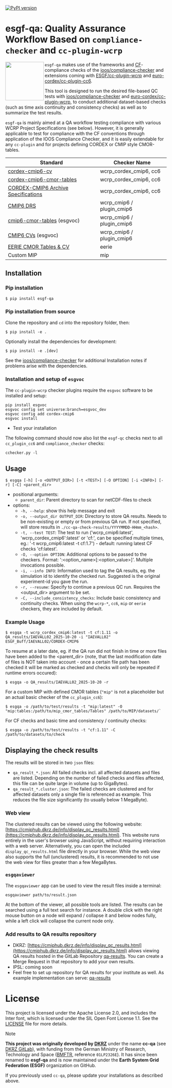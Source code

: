 [![PyPI version](https://img.shields.io/pypi/v/esgf-qa.svg)](https://pypi.org/project/esgf-qa/)

# esgf-qa: Quality Assurance Workflow Based on `compliance-checker` and `cc-plugin-wcrp` 
<img src="docs/esgf-qa_Logo.png" align="left" width="120">

`esgf-qa` makes use of the frameworks and [CF](https://cfconventions.org/)-compliance checks of the
[ioos/compliance-checker](https://github.com/ioos/compliance-checker) and extensions coming with
[ESGF/cc-plugin-wcrp](https://github.com/ESGF/cc-plugin-wcrp) and
[euro-cordex/cc-plugin-cc6](https://github.com/euro-cordex/cc-plugin-cc6).

This tool is designed to run the desired file-based QC tests with
[ioos/compliance-checker](https://github.com/ioos/compliance-checker) and
[euro-cordex/cc-plugin-wcrp](https://github.com/euro-cordex/cc-plugin-wcrp),
to conduct additional dataset-based checks (such as time axis continuity and
consistency checks) as well as to summarize the test results.

`esgf-qa` is mainly aimed at a QA workflow testing compliance with various WCRP Project Specifications (see below).
However, it is generally applicable to test for compliance with the CF conventions through application of the IOOS Compliance Checker,
and it is easily extendable for any `cc-plugin` and for projects defining CORDEX or CMIP style CMOR-tables.

| Standard                                                                                             | Checker Name |
| ---------------------------------------------------------------------------------------------------- | ------------ |
| [cordex-cmip6-cv](https://github.com/WCRP-CORDEX/cordex-cmip6-cv)                                    |  wcrp_cordex_cmip6, cc6 |
| [cordex-cmip6-cmor-tables](https://github.com/WCRP-CORDEX/cordex-cmip6-cmor-tables)                  |  wcrp_cordex_cmip6, cc6 |
| [CORDEX-CMIP6 Archive Specifications](https://doi.org/10.5281/zenodo.10961069)                       |  wcrp_cordex_cmip6, cc6 |
| [CMIP6 DRS](https://wcrp-cmip.github.io/WGCM_Infrastructure_Panel/Papers/CMIP6_global_attributes_filenames_CVs_v6.2.7.pdf) | wcrp_cmip6 / plugin_cmip6 |
| [cmip6-cmor-tables](https://github.com/PCMDI/cmip6-cmor-tables) (esgvoc) | wcrp_cmip6 / plugin_cmip6 |
| [CMIP6 CVs](https://github.com/WCRP-CMIP/CMIP6_CVs) (esgvoc) | wcrp_cmip6 / plugin_cmip6 |
| [EERIE CMOR Tables & CV](https://github.com/eerie-project/dreq_tools) | eerie |
| Custom MIP | mip |

## Installation

### Pip installation

```shell
$ pip install esgf-qa
```

### Pip installation from source

Clone the repository and `cd` into the repository folder, then:
```shell
$ pip install -e .
```

Optionally install the dependencies for development:
```shell
$ pip install -e .[dev]
```

See the [ioos/compliance-checker](https://github.com/ioos/compliance-checker#installation) for
additional Installation notes if problems arise with the dependencies.

### Installation and setup of `esgvoc`

The `cc-plugin-wcrp` checker plugins require the `esgvoc` software to be installed and setup:
```
pip install esgvoc
esgvoc config set universe:branch=esgvoc_dev
esgvoc config add cordex-cmip6
esgvoc install
```

- Test your installation

The following command should now also list the `esgf-qc` checks next to all `cc_plugin_cc6` and `compliance_checker` checks:
```
cchecker.py -l
```

## Usage

```shell
$ esgqa [-h] [-o <OUTPUT_DIR>] [-t <TEST>] [-O OPTION] [-i <INFO>] [-r] [-C] <parent_dir>
```

- positional arguments:
  - `parent_dir`: Parent directory to scan for netCDF-files to check
- options:
  - `-h, --help`: show this help message and exit
  - `-o, --output_dir OUTPUT_DIR`: Directory to store QA results. Needs to be non-existing or empty or from previous QA run. If not specified, will store results in `./cc-qa-check-results/YYYYMMDD-HHmm_<hash>`.
  - `-t, --test TEST`: The test to run ('wcrp_cmip6:latest', 'wcrp_cordex_cmip6':latest' or 'cf:<version>', can be specified multiple times, eg.: '-t wcrp_cmip6:latest -t cf:1.7') - default: running latest CF checks 'cf:latest'.
  - `-O, --option OPTION`: Additional options to be passed to the checkers. Format: '<checker>:<option_name>[:<option_value>]'. Multiple invocations possible.
  - `-i, --info INFO`:  Information used to tag the QA results, eg. the simulation id to identify the checked run. Suggested is the original experiment-id you gave the run.
  - `-r, --resume`: Specify to continue a previous QC run. Requires the <output_dir> argument to be set.
  - `-C, --include_consistency_checks`: Include basic consistency and continuity checks. When using the `wcrp-*`, `cc6`, `mip` or `eerie` checkers, they are included by default.

### Example Usage

```shell
$ esgqa -t wcrp_cordex_cmip6:latest -t cf:1.11 -o QA_results/IAEVALL02_2025-10-20 -i "IAEVALL02" ESGF_Buff/IAEVALL02/CORDEX-CMIP6
```

To resume at a later date, eg. if the QA run did not finish in time or more files have been added to the <parent_dir>
(note, that the last modification date of files is NOT taken into account - once a certain file path has been checked
it will be marked as checked and checks will only be repeated if runtime errors occured):

```shell
$ esgqa -o QA_results/IAEVALL02_2025-10-20 -r
```

For a custom MIP with defined CMOR tables (`"mip"` is not a placeholder but an actual basic checker of the `cc_plugin_cc6`):

```shell
$ esgqa -o /path/to/test/results -t "mip:latest" -O "mip:tables:/path/to/mip_cmor_tables/Tables" /path/to/MIP/datasets/`
```

For CF checks and basic time and consistency / continuity checks:
```shell
$ esgqa -o /path/to/test/results -t "cf:1.11" -C /path/to/datasets/to/check
```

## Displaying the check results

The results will be stored in two `json` files:
- `qa_result_*.json`: All failed checks incl. all affected datasets and files are listed. Depending on the number of failed checks and files affected, this file can be quite large in volume (up to GigaBytes).
- `qa_result_*.cluster.json`: The failed checks are clustered and for affected datasets only a single file is referenced as example. This reduces the file size significantly (to usually below 1 MegaByte).

### Web view
The clustered results can be viewed using the following website:
[https://cmiphub.dkrz.de/info/display_qc_results.html](https://cmiphub.dkrz.de/info/display_qc_results.html).
This website runs entirely in the user's browser using JavaScript, without requiring interaction with a web server.
Alternatively, you can open the included `display_qc_results.html` file directly in your browser.
While the web view also supports the full (unclustered) results, it is recommended to not use the web view for files greater than a few MegaBytes.

### `esgqaviewer`
The `esgqaviewer` app can be used to view the result files inside a terminal:
```
esgqaviewer path/to/result.json
```
At the bottom of the viewer, all possible tools are listed. The results can be searched using a full text search for instance.
A double click with the right mouse button on a node will expand / collapse it and below nodes fully, while a left click will collapse the current node only.

### Add results to QA results repository

- DKRZ: [https://cmiphub.dkrz.de/info/display_qc_results.html](https://cmiphub.dkrz.de/info/display_qc_results.html) allows viewing QA results hosted
in the GitLab Repository [qa-results](https://gitlab.dkrz.de/udag/qa-results). You can create a Merge Request in that repository to add your own results.
- IPSL: coming soon
- Feel free to set up repository for QA results for your institute as well. As example implementation can serve: [qa-results](https://gitlab.dkrz.de/udag/qa-results)

# License

This project is licensed under the Apache License 2.0, and includes the Inter font, which is licensed under the SIL Open Font License 1.1. See the [LICENSE](./LICENSE) file for more details.

> [!NOTE]
> **This project was originally developed by [DKRZ](https://www.dkrz.de)** under the name **cc-qa** (see [DKRZ GitLab](https://gitlab.dkrz.de/udag/cc-qa)), with funding from the German Ministry of Research, Technology and Space ([BMFTR](https://www.bmftr.bund.de/en), reference `01LP2326E`).
> It has since been renamed to **esgf-qa** and is now maintained under the **Earth System Grid Federation (ESGF)** organization on GitHub.
>
> If you previously used `cc-qa`, please update your installations as described above.
